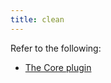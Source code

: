 ```yaml
---
title: clean
---
```


Refer to the following:
- [The Core plugin](/docs/plugins/plugin-core/#the-taq-clean-task)